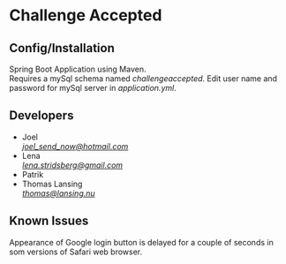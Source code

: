 # Challenge Accepted

## Config/Installation

Spring Boot Application using Maven.  
Requires a mySql schema named *challengeaccepted*. Edit user name and password for mySql server in *application.yml*.

## Developers
- Joel  
*joel_send_now@hotmail.com*
- Lena  
*lena.stridsberg@gmail.com*
- Patrik
- Thomas Lansing  
*thomas@lansing.nu*

## Known Issues

Appearance of Google login button is delayed for a couple of seconds in som versions of Safari web browser.